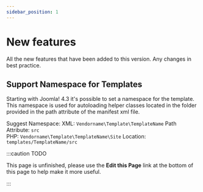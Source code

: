 ```yaml
---
sidebar_position: 1
---
```


New features
===============
All the new features that have been added to this version.
Any changes in best practice.


Support Namespace for Templates
-------------------------------

Starting with Joomla! 4.3 it's possible to set a namespace for the template. This
namespace is used for autoloading helper classes located in the folder provided
in the path attribute of the manifest xml file.

Suggest Namespace:
XML: `Vendorname\Template\TemplateName` Path Attribute: `src`   
PHP: `Vendorname\Template\TemplateName\Site` Location: `templates/TemplateName/src` 

:::caution TODO

This page is unfinished, please use the **Edit this Page** link at the bottom of this page to help make it more useful.

:::
